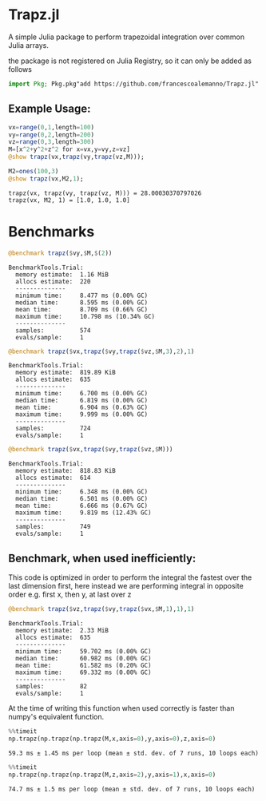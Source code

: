 # Trapz.jl

A simple Julia package to perform trapezoidal integration over common Julia arrays. 

the package is not registered on Julia Registry, so it can only be added as follows
```julia
import Pkg; Pkg.pkg"add https://github.com/francescoalemanno/Trapz.jl"
```

## Example Usage:


```julia
vx=range(0,1,length=100)
vy=range(0,2,length=200)
vz=range(0,3,length=300)
M=[x^2+y^2+z^2 for x=vx,y=vy,z=vz]
@show trapz(vx,trapz(vy,trapz(vz,M)));

M2=ones(100,3)
@show trapz(vx,M2,1);

```

    trapz(vx, trapz(vy, trapz(vz, M))) = 28.00030370797026
    trapz(vx, M2, 1) = [1.0, 1.0, 1.0]


# Benchmarks


```julia
@benchmark trapz($vy,$M,$(2))
```

    BenchmarkTools.Trial: 
      memory estimate:  1.16 MiB
      allocs estimate:  220
      --------------
      minimum time:     8.477 ms (0.00% GC)
      median time:      8.595 ms (0.00% GC)
      mean time:        8.709 ms (0.66% GC)
      maximum time:     10.798 ms (10.34% GC)
      --------------
      samples:          574
      evals/sample:     1

```julia
@benchmark trapz($vx,trapz($vy,trapz($vz,$M,3),2),1)
```

    BenchmarkTools.Trial: 
      memory estimate:  819.89 KiB
      allocs estimate:  635
      --------------
      minimum time:     6.700 ms (0.00% GC)
      median time:      6.819 ms (0.00% GC)
      mean time:        6.904 ms (0.63% GC)
      maximum time:     9.999 ms (0.00% GC)
      --------------
      samples:          724
      evals/sample:     1

```julia
@benchmark trapz($vx,trapz($vy,trapz($vz,$M)))
```

    BenchmarkTools.Trial: 
      memory estimate:  818.83 KiB
      allocs estimate:  614
      --------------
      minimum time:     6.348 ms (0.00% GC)
      median time:      6.501 ms (0.00% GC)
      mean time:        6.666 ms (0.67% GC)
      maximum time:     9.819 ms (12.43% GC)
      --------------
      samples:          749
      evals/sample:     1

## Benchmark, when used inefficiently:

This code is optimized in order to perform the integral the fastest over the last dimension first, here instead we are performing integral in opposite order e.g. first x, then y, at last over z


```julia
@benchmark trapz($vz,trapz($vy,trapz($vx,$M,1),1),1)
```

    BenchmarkTools.Trial: 
      memory estimate:  2.33 MiB
      allocs estimate:  635
      --------------
      minimum time:     59.702 ms (0.00% GC)
      median time:      60.982 ms (0.00% GC)
      mean time:        61.582 ms (0.20% GC)
      maximum time:     69.332 ms (0.00% GC)
      --------------
      samples:          82
      evals/sample:     1

At the time of writing this function when used correctly is faster than numpy's equivalent function.

```python
%%timeit
np.trapz(np.trapz(np.trapz(M,x,axis=0),y,axis=0),z,axis=0)
```
    59.3 ms ± 1.45 ms per loop (mean ± std. dev. of 7 runs, 10 loops each)
```python
%%timeit
np.trapz(np.trapz(np.trapz(M,z,axis=2),y,axis=1),x,axis=0)
```
    74.7 ms ± 1.5 ms per loop (mean ± std. dev. of 7 runs, 10 loops each)
```python

```
